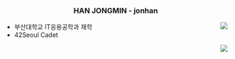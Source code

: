 <div align="center">
  <h3>HAN JONGMIN - jonhan</h3>
</div>

<div>
  <a href="https://solved.ac/tim4974"><img align="right" src="http://mazassumnida.wtf/api/v2/generate_badge?boj=tim4974&theme=dark"/></a>

  - 부산대학교 IT응용공학과 재학
  - 42Seoul Cadet
</div>
<div>
  <a><img align="right" src="https://github-readme-stats.vercel.app/api?username=Hanjjong&show_icons=true&theme=radical"/></a>
</div>


